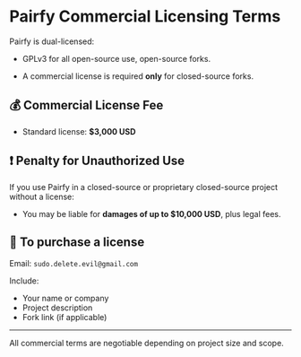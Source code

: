 # Pairfy Commercial Licensing Terms

Pairfy is dual-licensed:

- GPLv3 for all open-source use, open-source forks.

- A commercial license is required **only** for closed-source forks.

## 💰 Commercial License Fee

- Standard license: **$3,000 USD**

## ❗ Penalty for Unauthorized Use

If you use Pairfy in a closed-source or proprietary closed-source project without a license:

- You may be liable for **damages of up to $10,000 USD**, plus legal fees.

## 📩 To purchase a license

Email: `sudo.delete.evil@gmail.com`

Include:
- Your name or company
- Project description
- Fork link (if applicable)

---

All commercial terms are negotiable depending on project size and scope.

